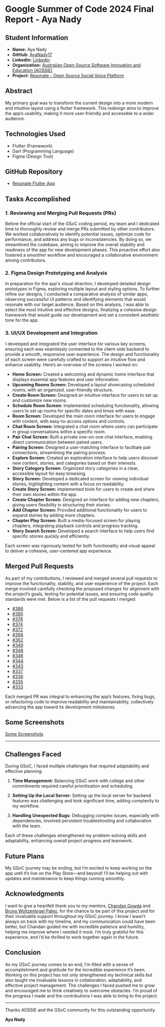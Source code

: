# Google Summer of Code 2024 Final Report - Aya Nady

## Student Information

- **Name:** Aya Nady
- **GitHub:** [AyaNady17](https://github.com/AyaNady17)
- **Linkedin:** [Linkedin](https://www.linkedin.com/in/aya-nady-8b7546199?utm_source=share&utm_campaign=share_via&utm_content=profile&utm_medium=ios_app)
- **Organization:** [Australian Open Source Software Innovation and Education (AOSSIE)](https://www.aossie.org/)
- **Project:** [Resonate - Open Source Social Voice Platform](https://github.com/AOSSIE-Org/Resonate)

## Abstract

My primary goal was to transform the current design into a more modern and intuitive layout using a flutter framework. This redesign aims to improve the app’s usability, making it more user-friendly and accessible to a wider audience.

## Technologies Used

- Flutter (Framework)
- Dart (Programming Language)
- Figma (Design Tool)

## GitHub Repository

- [Resonate Flutter App](https://github.com/AOSSIE-Org/Resonate)


## Tasks Accomplished

### 1. Reviewing and Merging Pull Requests (PRs)

Before the official start of the GSoC coding period, my team and I dedicated time to thoroughly review and merge PRs submitted by other contributors. We worked collaboratively to identify potential issues, optimize code for performance, and address any bugs or inconsistencies. By doing so, we streamlined the codebase, aiming to improve the overall stability and readiness of the app for new development phases. This proactive effort also fostered a smoother workflow and encouraged a collaborative environment among contributors.

### 2. Figma Design Prototyping and Analysis

In preparation for the app's visual direction, I developed detailed design prototypes in Figma, exploring multiple layout and styling options. To further refine our designs, I conducted a comparative analysis of similar apps, observing successful UI patterns and identifying elements that would resonate with our target audience. Based on this analysis, I was able to select the most intuitive and effective designs, finalizing a cohesive design framework that would guide our development and set a consistent aesthetic tone for the app.


### 3. UI/UX Development and Integration

I developed and integrated the user interface for various key screens, ensuring each was seamlessly connected to the client-side backend to provide a smooth, responsive user experience. The design and functionality of each screen were carefully crafted to support an intuitive flow and enhance usability. Here’s an overview of the screens I worked on:

- **Home Screen:** Created a welcoming and dynamic home interface that displays essential app features and user information.
- **Upcoming Rooms Screen:** Developed a layout showcasing scheduled rooms, with an organized, user-friendly structure.
- **Create Room Screen:** Designed an intuitive interface for users to set up and customize new rooms.
- **Schedule Room Screen:** Implemented scheduling functionality, allowing users to set up rooms for specific dates and times with ease.
- **Room Screen:** Developed the main room interface for users to engage with content, with easy-to-access options and controls.
- **Chat Room Screen:** Integrated a chat room where users can participate in group conversations within a specific room.
- **Pair Chat Screen:** Built a private one-on-one chat interface, enabling direct communication between paired users.
- **Pairing Screen:** Designed a user-matching interface to facilitate pair connections, streamlining the pairing process.
- **Explore Screen:** Created an exploration interface to help users discover new content, stories, and categories based on their interests.
- **Story Category Screen:** Organized story categories in a clear, accessible layout for easy browsing.
- **Story Screen:** Developed a dedicated screen for viewing individual stories, highlighting content with a focus on readability.
- **Create Story Screen:** Implemented tools for users to create and share their own stories within the app.
- **Create Chapter Screen:** Designed an interface for adding new chapters, giving users flexibility in structuring their stories.
- **Add Chapter Screen:** Provided additional functionality for users to expand stories by adding more chapters.
- **Chapter Play Screen:** Built a media-focused screen for playing chapters, integrating playback controls and progress tracking.
- **Story Search Screen:** Developed a search interface to help users find specific stories quickly and efficiently.

Each screen was rigorously tested for both functionality and visual appeal to deliver a cohesive, user-centered app experience.

## Merged Pull Requests

As part of my contributions, I reviewed and merged several pull requests to improve the functionality, stability, and user experience of the project. Each merge involved carefully checking the proposed changes for alignment with the project’s goals, testing for potential issues, and ensuring code quality standards were met. Below is a list of the pull requests I merged:

- [#386](https://github.com/AOSSIE-Org/Resonate/pull/386)
- [#385](https://github.com/AOSSIE-Org/Resonate/pull/385)
- [#378](https://github.com/AOSSIE-Org/Resonate/pull/378)
- [#374](https://github.com/AOSSIE-Org/Resonate/pull/374)
- [#372](https://github.com/AOSSIE-Org/Resonate/pull/372)
- [#368](https://github.com/AOSSIE-Org/Resonate/pull/368)
- [#362](https://github.com/AOSSIE-Org/Resonate/pull/362)
- [#349](https://github.com/AOSSIE-Org/Resonate/pull/349)
- [#348](https://github.com/AOSSIE-Org/Resonate/pull/348)
- [#346](https://github.com/AOSSIE-Org/Resonate/pull/346)
- [#344](https://github.com/AOSSIE-Org/Resonate/pull/344)
- [#343](https://github.com/AOSSIE-Org/Resonate/pull/343)
- [#337](https://github.com/AOSSIE-Org/Resonate/pull/337)
- [#336](https://github.com/AOSSIE-Org/Resonate/pull/336)
- [#335](https://github.com/AOSSIE-Org/Resonate/pull/335)
- [#333](https://github.com/AOSSIE-Org/Resonate/pull/333)

Each merged PR was integral to enhancing the app’s features, fixing bugs, or refactoring code to improve readability and maintainability, collectively advancing the app toward its development milestones.

## Some Screenshots


[Some Screenshots](https://drive.google.com/drive/folders/1brcr-gMTOgw8mBruWv7OqgjLEYpo_Ml7?usp=sharing)

---
## Challenges Faced

During GSoC, I faced multiple challenges that required adaptability and effective planning:

1. **Time Management:** Balancing GSoC work with college and other commitments required careful prioritization and scheduling.

2. **Setting Up the Local Server:** Setting up the local server for backend features was challenging and took significant time, adding complexity to my workflow.

3. **Handling Unexpected Bugs:** Debugging complex issues, especially with dependencies, involved persistent troubleshooting and collaboration with the team.

Each of these challenges strengthened my problem-solving skills and adaptability, enhancing overall project progress and teamwork.

## Future Plans

My GSoC journey may be ending, but I’m excited to keep working on the app until it’s live on the Play Store—and beyond! I’ll be helping out with updates and maintenance to keep things running smoothly. 

## Acknowledgments

I want to give a heartfelt thank you to my mentors, [Chandan Gowda](https://www.linkedin.com/in/chandan-s-gowda/) and [Bruno Woltzenlogel Paleo](https://www.linkedin.com/in/brunowp/), for the chance to be part of this project and for their invaluable support throughout my GSoC journey. I know I wasn’t always on track with my timeline, and my communication could have been better, but Chandan guided me with incredible patience and humility, helping me improve where I needed it most. I’m truly grateful for this experience, and I’d be thrilled to work together again in the future.

## Conclusion
As my GSoC journey comes to an end, I’m filled with a sense of accomplishment and gratitude for the incredible experience it’s been. Working on this project has not only strengthened my technical skills but also taught me invaluable lessons in collaboration, adaptability, and effective project management. The challenges I faced pushed me to grow and encouraged me to think creatively to overcome obstacles. I’m proud of the progress I made and the contributions I was able to bring to the project.



---



Thanks AOSSIE and the GSoC community for this outstanding opportunity.

**Aya Nady**

